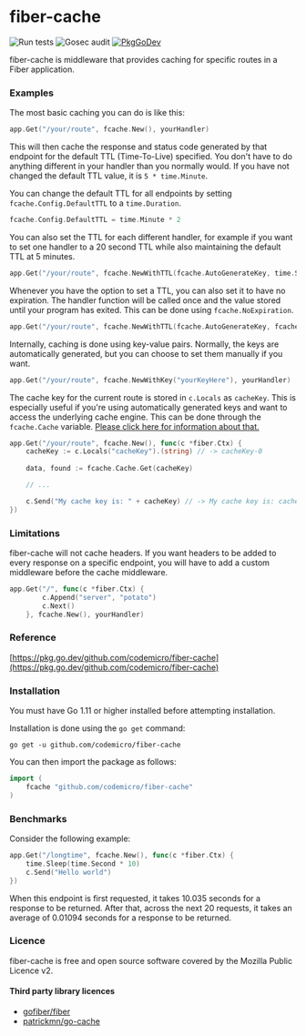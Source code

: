# fiber-cache
![Run tests](https://github.com/codemicro/fiber-cache/workflows/Run%20tests/badge.svg) ![Gosec audit](https://github.com/codemicro/fiber-cache/workflows/Gosec%20audit/badge.svg) [![PkgGoDev](https://pkg.go.dev/badge/codemicro/fiber-cache)](https://pkg.go.dev/github.com/codemicro/fiber-cache)

fiber-cache is middleware that provides caching for specific routes in a Fiber application.

### Examples

The most basic caching you can do is like this:

```go
app.Get("/your/route", fcache.New(), yourHandler)
```

This will then cache the response and status code generated by that endpoint for the default TTL (Time-To-Live) specified. You don't have to do anything different in your handler than you normally would. If you have not changed the default TTL value, it is `5 * time.Minute`.

You can change the default TTL for all endpoints by setting `fcache.Config.DefaultTTL` to a `time.Duration`.

```go
fcache.Config.DefaultTTL = time.Minute * 2
```

You can also set the TTL for each different handler, for example if you want to set one handler to a 20 second TTL while also maintaining the default TTL at 5 minutes.

```go
app.Get("/your/route", fcache.NewWithTTL(fcache.AutoGenerateKey, time.Second*20), yourHandler)
```

Whenever you have the option to set a TTL, you can also set it to have no expiration. The handler function will be called once and the value stored until your program has exited. This can be done using `fcache.NoExpiration`.

```go
app.Get("/your/route", fcache.NewWithTTL(fcache.AutoGenerateKey, fcache.NoExpiration), yourHandler)
```

Internally, caching is done using key-value pairs. Normally, the keys are automatically generated, but you can choose to set them manually if you want.

```go
app.Get("/your/route", fcache.NewWithKey("yourKeyHere"), yourHandler)
```

The cache key for the current route is stored in `c.Locals` as `cacheKey`. This is especially useful if you're using automatically generated keys and want to access the underlying cache engine. This can be done through the `fcache.Cache` variable. [Please click here for information about that.](https://github.com/patrickmn/go-cache)

```go
app.Get("/your/route", fcache.New(), func(c *fiber.Ctx) {
    cacheKey := c.Locals("cacheKey").(string) // -> cacheKey-0
    
    data, found := fcache.Cache.Get(cacheKey)

    // ...

    c.Send("My cache key is: " + cacheKey) // -> My cache key is: cacheKey-0
})
```

### Limitations

fiber-cache will not cache headers. If you want headers to be added to every response on a specific endpoint, you will have to add a custom middleware before the cache middleware.

```go
app.Get("/", func(c *fiber.Ctx) {
        c.Append("server", "potato")
        c.Next()
    }, fcache.New(), yourHandler)
```

### Reference

[https://pkg.go.dev/github.com/codemicro/fiber-cache](https://pkg.go.dev/github.com/codemicro/fiber-cache)

### Installation
You must have Go 1.11 or higher installed before attempting installation.

Installation is done using the `go get` command:

```
go get -u github.com/codemicro/fiber-cache
```

You can then import the package as follows:

```go
import (
    fcache "github.com/codemicro/fiber-cache"
)
```

### Benchmarks

Consider the following example:

```go
app.Get("/longtime", fcache.New(), func(c *fiber.Ctx) {
    time.Sleep(time.Second * 10)
    c.Send("Hello world")
})
```

When this endpoint is first requested, it takes 10.035 seconds for a response to be returned. After that, across the next 20 requests, it takes an average of 0.01094 seconds for a response to be returned.

### Licence
fiber-cache is free and open source software covered by the Mozilla Public Licence v2.

#### Third party library licences
* [gofiber/fiber](https://github.com/gofiber/fiber/blob/master/LICENSE)
* [patrickmn/go-cache](https://github.com/patrickmn/go-cache/blob/master/LICENSE)

